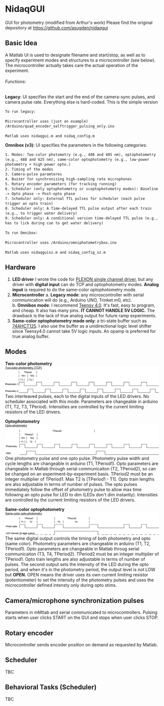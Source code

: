 # NidaqGUI
GUI for photometry (modified from Arthur's work)
Please find the original depository at https://github.com/asugden/nidaqgui

## Basic Idea
A Matlab UI is used to designate filename and start/stop, as well as to specify experiment modes and structures to a microcontroller (see below). The microcontroller actually takes care the actual operation of the experiment.

###### Functions:
  **Legacy**: UI specifies the start and the end of the camera-sync pulses, and camera pulse rate. Everything else is hard-coded. This is the simple version
    
    To run legacy: 
    
    Microcontroller uses (just an example) /Arduino/quad_encoder_selftrigger_pulsing_only.ino
    
    Matlab uses nidaqgui.m and nidaq_config.m
                   
  
  **Omnibox (v3)**: UI specifies the parameters in the following categories:
  
    1. Modes: Two-color photometry (e.g., 488 and 405 nm), optophotometry (e.g., 488 and 625 nm), same-color optophotometry (e.g., low-power photometry + high-power opto.)
    2. Timing of the modes
    3. Camera-pulse paramteres
    4. Buzzer for synchronizing high-sampling rate microphones
    5. Rotary encoder parameters (for tracking running)
    6. Scheduler (only optophotometry or scoptophotometry modes): Baseline -> Opto phase -> Post-opto phase
    7. Scheduler only: External TTL pulses for scheduler (each pulse trigger an opto train)
    8. Scheduler only: A Time-delayed TTL pulse output after each train (e.g., to trigger water delivery)
    9. Scheduler only: A conditional version time-delayed TTL pulse (e.g., has to lick during cue to get water delivery)
    
    To run Omnibox: 
    
    Microcontroller uses /Arduino/omniphotometrybox.ino
    
    Matlab uses nidaqguisz.m and nidaq_config_sz.m
    
## Hardware

  1. **LED driver** I wrote the code for [PLEXON single channel driver](https://plexon.com/wp-content/uploads/2017/06/PlexBright-LD-1-Single-Channel-Driver-User-Guide.pdf), but any driver with **digital input** can do TCP and optophotometry modes. **Analog input** is required to do the same-color optophotometry mode.
  2. **Microcontroller**
    a. **Legacy mode**: any microscontroller with serial communication will do (e.g., Arduino UNO, Trinket m0, etc).  
    b. **Omnibox mode**: I recommend [Teensy 4.0](https://www.pjrc.com/store/teensy40.html). It's fast, easy to program, and cheap. It also has many pins. **IT CANNOT HANDLE 5V LOGIC.** The drawback is the lack of true analog output for future ramp experiments.
  3. **Same-color optophotometry mode only**: a tri-state buffer such as [74AHCT125](https://www.adafruit.com/product/1787). I also use the buffer as a unidirectional logic level shifter since Teensy4.0 cannot take 5V logic inputs. An opamp is preferred for true analog buffer.

## Modes

**Two-color photometry**
![TCP](https://github.com/xzhang03/NidaqGUI/blob/master/Schemes/TCP.png)
Two interleaved pulses, each to the digital inputs of the LED drivers. No scheduler associated with this mode. Parameters are changeable in arduino (T1, T2, T3, TPeriod). Intensities are controlled by the current limiting resistors of the LED drivers.

**Optophotometry**
![Optophotometry](https://github.com/xzhang03/NidaqGUI/blob/master/Schemes/Optophotometry.png)
One photometry pulse and one opto pulse. Photometry pulse width and cycle lengths are changeable in arduino (T1, TPeriod1). Opto parameters are changeable in Matlab through serial communicaiton (T2, TPeriod2), so can be changed on an experiment-by-experiment basis. TPeriod2 must be an integer multiplier of TPeriod1. Max T2 is [TPeriod1 - T1]. Opto train lengths are also adjustable in terms of number of pulses. The opto pulses immediately follow the offset of photometry pulse to allow max time following an opto pulse for LED to dim (LEDs don't dim instantly). Intensities are controlled by the current limiting resistors of the LED drivers.


**Same-color optophotometry**
![Scoptophotometry](https://github.com/xzhang03/NidaqGUI/blob/master/Schemes/SCoptophotometry.png)
The same digital output controls the timing of both photometry and opto (same color). Photometry parameters are changeable in arduino (T1, T2, TPeriod1). Opto parameters are changeable in Matlab throug serial communicaiton (T3, T4, TPeriod2). TPeriod2 must be an integer multiplier of TPeriod1. Opto train lengths are also adjustable in terms of number of pulses. The second output sets the intensity of the LED during the opto period, and when it's in the photometry period, the output level is not LOW but **OPEN**. OPEN means the driver uses its own current limiting resistor (potentiometer) to set the intensity of the photometry pulses and uses the microcontroller defined intensty only during opto stims.

## Camera/microphone synchronization pulses
Parameters in mMtlab and serial communicated to microcontrollers. Pulsing starts when user clicks START on the GUI and stops when user clicks STOP.

## Rotary encoder
Microcontroller sends encoder position on demand as requested by Matlab.

## Scheduler
TBC

## Behavioral Tasks (Scheduler)
TBC
